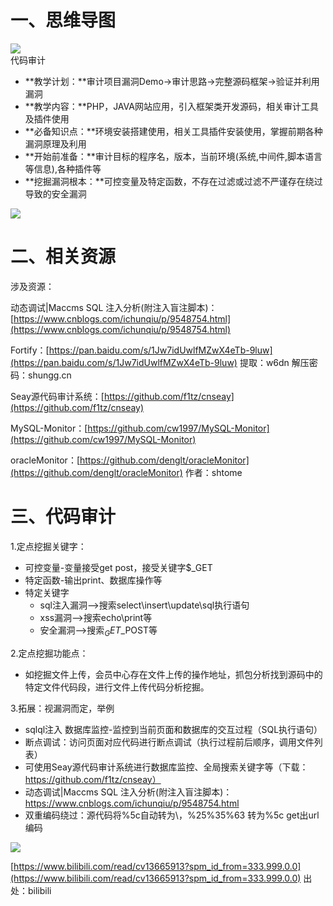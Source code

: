 <a name="SARKc"></a>
# 一、思维导图
![](https://cdn.nlark.com/yuque/0/2022/webp/2476579/1647419580877-3420c016-d5c2-4047-8778-31e74530dbad.webp#clientId=u67045f4b-839f-4&from=paste&id=u9f600998&originHeight=1707&originWidth=942&originalType=url&ratio=1&rotation=0&showTitle=false&status=done&style=none&taskId=uc9206b7d-c10f-4368-8584-422a64d947b&title=)<br />代码审计

- **教学计划：**审计项目漏洞Demo->审计思路->完整源码框架->验证并利用漏洞
- **教学内容：**PHP，JAVA网站应用，引入框架类开发源码，相关审计工具及插件使用
- **必备知识点：**环境安装搭建使用，相关工具插件安装使用，掌握前期各种漏洞原理及利用
- **开始前准备：**审计目标的程序名，版本，当前环境(系统,中间件,脚本语言等信息),各种插件等
- **挖掘漏洞根本：**可控变量及特定函数，不存在过滤或过滤不严谨存在绕过导致的安全漏洞

![](https://cdn.nlark.com/yuque/0/2022/webp/2476579/1647594312343-fb1cd260-1d5b-4a9e-8b78-ff433d81a6fa.webp#clientId=u6e629701-0a44-4&from=paste&id=u3c043e08&originHeight=1105&originWidth=942&originalType=url&ratio=1&rotation=0&showTitle=false&status=done&style=none&taskId=ue9016a58-4c5c-467a-bbf6-44578e10ea5&title=)
<a name="uCdeh"></a>
# 二、相关资源
涉及资源：

动态调试|Maccms SQL 注入分析(附注入盲注脚本)：[https://www.cnblogs.com/ichunqiu/p/9548754.html](https://www.cnblogs.com/ichunqiu/p/9548754.html)

Fortify：[https://pan.baidu.com/s/1Jw7idUwlfMZwX4eTb-9luw](https://pan.baidu.com/s/1Jw7idUwlfMZwX4eTb-9luw) 提取：w6dn 解压密码：shungg.cn

Seay源代码审计系统：[https://github.com/f1tz/cnseay](https://github.com/f1tz/cnseay)

MySQL-Monitor：[https://github.com/cw1997/MySQL-Monitor](https://github.com/cw1997/MySQL-Monitor)

oracleMonitor：[https://github.com/denglt/oracleMonitor](https://github.com/denglt/oracleMonitor) 作者：shtome 

<a name="ybwtc"></a>
# 三、代码审计
1.定点挖掘关键字：

- 可控变量-变量接受get post，接受关键字$_GET
- 特定函数-输出print、数据库操作等
- 特定关键字
   - sql注入漏洞-->搜索select\insert\update\sql执行语句
   - xss漏洞-->搜索echo\print等
   - 安全漏洞-->搜索$_GET$_POST等

2.定点挖掘功能点：

- 如挖掘文件上传，会员中心存在文件上传的操作地址，抓包分析找到源码中的特定文件代码段，进行文件上传代码分析挖掘。

3.拓展：视漏洞而定，举例

- sqlql注入 数据库监控-监控到当前页面和数据库的交互过程（SQL执行语句）
- 断点调试：访问页面对应代码进行断点调试（执行过程前后顺序，调用文件列表）
- 可使用Seay源代码审计系统进行数据库监控、全局搜索关键字等（下载：https://github.com/f1tz/cnseay）
- 动态调试|Maccms SQL 注入分析(附注入盲注脚本)：https://www.cnblogs.com/ichunqiu/p/9548754.html
- 双重编码绕过：源代码将%5c自动转为\，%25%35%63 转为%5c get出url编码

![](https://cdn.nlark.com/yuque/0/2022/jpeg/2476579/1647758673058-581e4382-850c-475c-9d61-c5572b5425ac.jpeg#clientId=u20ff8963-05a0-4&from=paste&id=u3a684d6a&originHeight=386&originWidth=776&originalType=url&ratio=1&rotation=0&showTitle=false&status=done&style=none&taskId=u9e52039c-8ac8-4166-aafc-d94eb37366d&title=)








[https://www.bilibili.com/read/cv13665913?spm_id_from=333.999.0.0](https://www.bilibili.com/read/cv13665913?spm_id_from=333.999.0.0) 出处：bilibili

